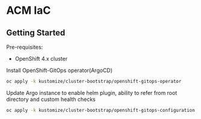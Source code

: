 # ACM IaC

## Getting Started

Pre-requisites:

- OpenShift 4.x cluster

Install OpenShift-GitOps operator(ArgoCD)

```bash
oc apply -k kustomize/cluster-bootstrap/openshift-gitops-operator
```

Update Argo instance to enable helm plugin, ability to refer from root directory and custom health checks

```bash
oc apply -k kustomize/cluster-bootstrap/openshift-gitops-configuration
```
